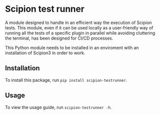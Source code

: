 # Scipion test runner
A module designed to handle in an efficient way the execution of Scipion tests.
This module, even if it can be used locally as a user-friendly way of running all the tests of a specific plugin in parallel while avoiding cluttering the terminal, has been designed for CI/CD processes.

This Python module needs to be installed in an enviroment with an installation of Scipion3 in order to work.

## Installation
To install this package, run `pip install scipion-testrunner`.

## Usage
To view the usage guide, run `scipion-testrunner -h`.
